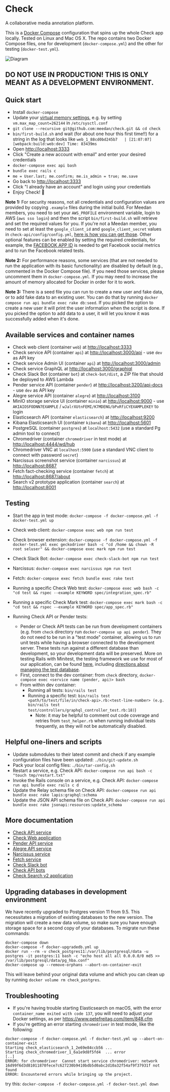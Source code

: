 # Check

A collaborative media annotation platform.

This is a [Docker Compose](https://docs.docker.com/compose/) configuration that spins up the whole Check app locally. Tested on Linux and Mac OS X. The repo contains two Docker Compose files, one for development (`docker-compose.yml`) and the other for testing (`docker-test.yml`).

![Diagram](diagram.png?raw=true "Diagram")

## DO NOT USE IN PRODUCTION! THIS IS ONLY MEANT AS A DEVELOPMENT ENVIRONMENT.

## Quick start

- Install `docker-compose`
- Update your [virtual memory settings](https://www.elastic.co/guide/en/elasticsearch/reference/current/docker.html), e.g. by setting `vm.max_map_count=262144` in `/etc/sysctl.conf`
- `git clone --recursive git@github.com:meedan/check.git && cd check`
- `bin/first-build.sh` and wait (for about one hour this first time!!) for a string in the log that looks like `web_1_88cd0bd245b7   | [21:07:07] [webpack:build:web:dev] Time: 83439ms`
- Open [http://localhost:3333](http://localhost:3333)
- Click "Create a new account with email" and enter your desired credentials
- `docker-compose exec api bash`
- `bundle exec rails c`
- `me = User.last; me.confirm; me.is_admin = true; me.save`
- Go back to [http://localhost:3333](http://localhost:3333)
- Click "I already have an account" and login using your credentials
- Enjoy Check! :tada:

**Note 1:** For security reasons, not all credentials and configuration values are provided by copying `.example` files during the initial build. For Meedan members, you need to set your `AWS_PROFILE` environment variable, login to AWS (`aws sso login`) and then the script `bin/first-build.sh` will retrieve and set the required values for you. If you're not a Meedan member, you need to set at least the `google_client_id` and `google_client_secret` values in `check-api/config/config.yml`, [here is how you can get those](https://developers.google.com/identity/protocols/oauth2). Other optional features can be enabled by setting the required credentials, for example, the [FACEBOOK APP ID](https://github.com/meedan/pender/blob/develop/config/config.yml.example#L64) is needed to get Facebook social metrics and to run the Facebook related tests.

**Note 2:** For performance reasons, some services (that are not needed to run the application with its basic functionality) are disabled by default (e.g., commented in the Docker Compose file). If you need those services, please uncomment them in `docker-compose.yml`. If you may need to increase the amount of memory allocated for Docker in order for it to work.

**Note 3:** There is a seed file you can run to create a new user and fake data, or to add fake data to an existing user. You can do that by running `docker compose run api bundle exec rake db:seed`. If you picked the option to create a new user it will print the user information when the script is done. If you picked the option to add data to a user, it will let you know it was successfully added when it's done.

## Available services and container names

- Check web client (container `web`) at [http://localhost:3333](http://localhost:3333)
- Check service API (container `api`) at [http://localhost:3000/api](http://localhost:3000/api) - use `dev` as API key
- Check service Admin UI (container `api`) at [http://localhost:3000/admin](http://localhost:3000/admin)
- Check service GraphQL at [http://localhost:3000/graphiql](http://localhost:3000/graphiql)
- Check Slack Bot (container `bot`) at `check-bot/dist`, a ZIP file that should be deployed to AWS Lambda
- Pender service API (container `pender`) at [http://localhost:3200/api-docs](http://localhost:3200/api-docs) - use `dev` as API key
- Alegre service API (container `alegre`) at [http://localhost:3100](http://localhost:3100)
- MinIO storage service UI (container `minio`) at [http://localhost:9000](http://localhost:9000) - use `AKIAIOSFODNN7EXAMPLE` / `wJalrXUtnFEMI/K7MDENG/bPxRfiCYEXAMPLEKEY` to login
- Elasticsearch API (container `elasticsearch`) at [http://localhost:9200](http://localhost:9200)
- Kibana Elasticsearch UI (container `kibana`) at [http://localhost:5601](http://localhost:5601)
- PostgreSQL (container `postgres`) at `localhost:5432` (use a standard Pg admin tool to connect)
- Chromedriver (container `chromedriver` in test mode) at [http://localhost:4444/wd/hub](http://localhost:4444/wd/hub)
- Chromedriver VNC at `localhost:5900` (use a standard VNC client to connect with password `secret`)
- Narcissus screenshot service (container `narcissus`) at [http://localhost:8687](http://localhost:8687)
- Fetch fact-checking service (container `fetch`) at [http://localhost:8687/about](http://localhost:8687/about)
- Search v2 prototype application (container `search`) at [http://localhost:8001](http://localhost:8001)

## Testing

- Start the app in test mode: `docker-compose -f docker-compose.yml -f docker-test.yml up`
- Check web client: `docker-compose exec web npm run test`
- Check browser extension: `docker-compose -f docker-compose.yml -f docker-test.yml exec geckodriver bash -c "cd /home && chown -R  root seluser" && docker-compose exec mark npm run test`
- Check Slack Bot: `docker-compose exec check-slack-bot npm run test`
- Narcissus: `docker-compose exec narcissus npm run test`
- Fetch: `docker-compose exec fetch bundle exec rake test`
- Running a specific Check Web test: `docker-compose exec web bash -c "cd test && rspec --example KEYWORD spec/integration_spec.rb"`
- Running a specific Check Mark test: `docker-compose exec mark bash -c "cd test && rspec --example KEYWORD spec/app_spec.rb"`

- Running Check API or Pender tests:
  - Pender or Check API tests can be run from development containers (e.g. from `check` directory run `docker-compose up api pender`). They do not need to be run in a "test mode" container, allowing us to run unit tests while having a browser connected to the development server. These tests run against a different database than development, so your development data will be preserved. More on testing Rails with Minitest, the testing framework we use for most of our application, can be found [here](https://guides.rubyonrails.org/testing.html), including [directions about managing the test database](https://guides.rubyonrails.org/testing.html#the-test-database).
  - First, connect to the dev container: from `check` directory, `docker-compose exec <service name (pender, api)> bash`
  - From within dev container:
    - Running all tests: `bin/rails test`
    - Running a specific test: `bin/rails test <path/to/test/file/in/check-api>.rb:<test-line-number> (e.g. bin/rails test test/controllers/graphql_controller_test.rb:18)`)
      - Note: it may be helpful to comment out code coverage and retries from `test_helper.rb` when running individual tests frequently, as they will not be automatically disabled.


## Helpful one-liners and scripts

- Update submodules to their latest commit and check if any example configuration files have been updated: `./bin/git-update.sh`
- Pack your local config files: `./bin/tar-config.sh`
- Restart a service, e.g. Check API: `docker-compose run api bash -c "touch tmp/restart.txt"`
- Invoke the Rails console on a service, e.g. Check API: `docker-compose run api bundle exec rails c d`
- Update the Relay schema file on Check API: `docker-compose run api bundle exec rake lapis:graphql:schema`
- Update the JSON API schema file on Check API: `docker-compose run api bundle exec rake jsonapi:resources:update_schema`

## More documentation

- [Check API service](https://github.com/meedan/check-api)
- [Check Web application](https://github.com/meedan/check-web)
- [Pender API service](https://github.com/meedan/pender)
- [Alegre API service](https://github.com/meedan/alegre)
- [Narcissus service](https://github.com/meedan/narcissus)
- [Fetch service](https://github.com/meedan/fetch)
- [Check Slack bot](https://github.com/meedan/check-slack-bot)
- [Check API bots](https://github.com/meedan/check-bots)
- [Check Search v2 application](https://github.com/meedan/check-search)

## Upgrading databases in development environment

We have recently upgraded to Postgres version 11 from 9.5. This necessitates a migration of existing databases to the new version. The migration will create a new data volume, so make sure you have enough storage space for a second copy of your databases. To migrate run these commands:

```
docker-compose down
docker-compose -f docker-upgradedb.yml up
docker run --rm -v check_postgres11:/var/lib/postgresql/data -u postgres -it postgres:11 bash -c "echo host all all 0.0.0.0/0 md5 >> /var/lib/postgresql/data/pg_hba.conf"
docker-compose up --remove-orphans --abort-on-container-exit
```

This will leave behind your original data volume and which you can clean up by running `docker volume rm check_postgres`.

## Troubleshooting

- If you're having trouble starting Elasticsearch on macOS, with the error `container_name exited with code 137`, you will need to adjust your Docker settings, as per https://www.petefreitag.com/item/848.cfm
- If you're getting an error starting `chromedriver` in test mode, like the following:
```
docker-compose -f docker-compose.yml -f docker-test.yml up --abort-on-container-exit
Starting check_elasticsearch_1_2e69e84ccb56 ...
Starting check_chromedriver_1_6a1e9d8f5fd4  ... error
[..]
ERROR: for chromedriver  Cannot start service chromedriver: network 16d99f6d3d81011870fece7c627230b9410bdb5d0abc2d10a32f54af9f37931f not found
ERROR: Encountered errors while bringing up the project.
```
try this: `docker-compose -f docker-compose.yml -f docker-test.yml down`
